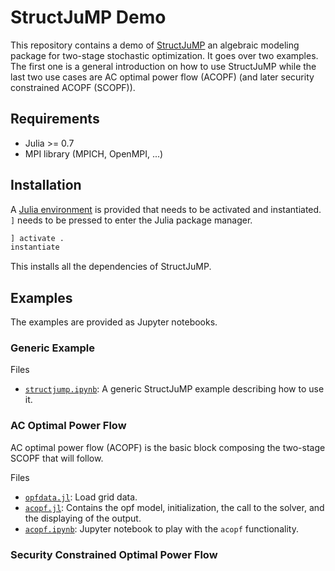 # StructJuMP Demo

This repository contains a demo of [StructJuMP](https://github.com/Argonne-National-Laboratory/StructJuMP.jl) an algebraic modeling package for two-stage stochastic optimization. It goes over two examples. The first one is a general introduction on how to use StructJuMP while the last two use cases are AC optimal power flow (ACOPF) (and later security constrained ACOPF (SCOPF)).

## Requirements

* Julia >= 0.7
* MPI library (MPICH, OpenMPI, ...)

## Installation

A [Julia environment](https://docs.julialang.org/en/v1/stdlib/Pkg/index.html) is provided that needs to be activated and instantiated. `]` needs to be pressed to enter the Julia package manager.
```julia
] activate .
instantiate
```
This installs all the dependencies of StructJuMP.

## Examples

The examples are provided as Jupyter notebooks.

### Generic Example

Files

* [`structjump.ipynb`](structjump.ipynb): A generic StructJuMP example describing how to use it.

### AC Optimal Power Flow

AC optimal power flow (ACOPF) is the basic block composing the two-stage SCOPF that will follow.

Files

* [`opfdata.jl`](opfdata.jl): Load grid data.
* [`acopf.jl`](acopf.jl): Contains the opf model, initialization, the call to the solver, and the displaying of the output.
* [`acopf.ipynb`](acopf.ipynb): Jupyter notebook to play with the `acopf` functionality.

### Security Constrained Optimal Power Flow

